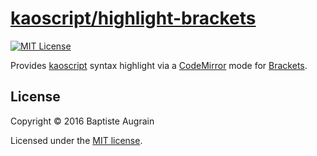 [kaoscript/highlight-brackets](https://github.com/kaoscript/highlight-brackets)
===============================================================================

[![MIT License](http://img.shields.io/badge/license-MIT-blue.svg?style=flat)](./LICENSE)

Provides [kaoscript](https://github.com/kaoscript/kaoscript) syntax highlight via a [CodeMirror](http://codemirror.net/) mode for [Brackets](http://brackets.io/).

License
-------

Copyright &copy; 2016 Baptiste Augrain

Licensed under the [MIT license](http://www.opensource.org/licenses/mit-license.php).